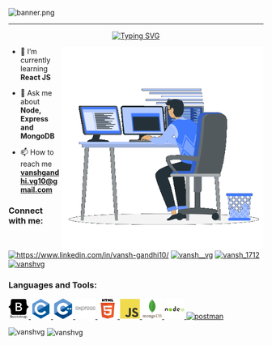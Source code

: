 ![banner.png](./banner.png)
<hr>
  <p align="center">
    <a href="https://git.io/typing-svg"><img src="https://readme-typing-svg.herokuapp.com?font=Fira+Code&pause=1000&center=true&width=435&lines=Hello+There+%2C+Nice+to+see+you+%F0%9F%98%80;I+am+Vansh+Gandhi%2C+an+IT+student+;A+passionate+web+developer;Loves+to+learn+new+things" alt="Typing SVG" /></a>
  </p>
</hr>

<img align="right" alt="GIF" src="https://raw.githubusercontent.com/0xAbdulKhalid/0xAbdulKhalid/main/assets/mdImages/Right_Side.gif" width="400" height="400"/>

- 🌱 I’m currently learning **React JS**

- 💬 Ask me about **Node, Express and MongoDB**

- 📫 How to reach me **vanshgandhi.vg10@gmail.com**

<h3 align="left">Connect with me:</h3>
<p align="left">
<a href="https://www.linkedin.com/in/vansh-gandhi10/" target="blank"><img align="center" src="https://raw.githubusercontent.com/rahuldkjain/github-profile-readme-generator/master/src/images/icons/Social/linked-in-alt.svg" alt="https://www.linkedin.com/in/vansh-gandhi10/" height="30" width="40" /></a>
<a href="https://instagram.com/vansh__vg" target="blank"><img align="center" src="https://raw.githubusercontent.com/rahuldkjain/github-profile-readme-generator/master/src/images/icons/Social/instagram.svg" alt="vansh__vg" height="30" width="40" /></a>
<a href="https://www.codechef.com/users/vansh_1712" target="blank"><img align="center" src="https://cdn.jsdelivr.net/npm/simple-icons@3.1.0/icons/codechef.svg" alt="vansh_1712" height="30" width="40" /></a>
<a href="https://www.leetcode.com/vanshvg" target="blank"><img align="center" src="https://raw.githubusercontent.com/rahuldkjain/github-profile-readme-generator/master/src/images/icons/Social/leet-code.svg" alt="vanshvg" height="30" width="40" /></a>
</p>

<h3 align="left">Languages and Tools:</h3>
<p align="left"> <a href="https://getbootstrap.com" target="_blank" rel="noreferrer"> <img src="https://raw.githubusercontent.com/devicons/devicon/master/icons/bootstrap/bootstrap-plain-wordmark.svg" alt="bootstrap" width="40" height="40"/> </a> <a href="https://www.cprogramming.com/" target="_blank" rel="noreferrer"> <img src="https://raw.githubusercontent.com/devicons/devicon/master/icons/c/c-original.svg" alt="c" width="40" height="40"/> </a> <a href="https://www.w3schools.com/cpp/" target="_blank" rel="noreferrer"> <img src="https://raw.githubusercontent.com/devicons/devicon/master/icons/cplusplus/cplusplus-original.svg" alt="cplusplus" width="40" height="40"/> </a> <a href="https://expressjs.com" target="_blank" rel="noreferrer"> <img src="https://raw.githubusercontent.com/devicons/devicon/master/icons/express/express-original-wordmark.svg" alt="express" width="40" height="40"/> </a> <a href="https://www.w3.org/html/" target="_blank" rel="noreferrer"> <img src="https://raw.githubusercontent.com/devicons/devicon/master/icons/html5/html5-original-wordmark.svg" alt="html5" width="40" height="40"/> </a> <a href="https://developer.mozilla.org/en-US/docs/Web/JavaScript" target="_blank" rel="noreferrer"> <img src="https://raw.githubusercontent.com/devicons/devicon/master/icons/javascript/javascript-original.svg" alt="javascript" width="40" height="40"/> </a> <a href="https://www.mongodb.com/" target="_blank" rel="noreferrer"> <img src="https://raw.githubusercontent.com/devicons/devicon/master/icons/mongodb/mongodb-original-wordmark.svg" alt="mongodb" width="40" height="40"/> </a> <a href="https://nodejs.org" target="_blank" rel="noreferrer"> <img src="https://raw.githubusercontent.com/devicons/devicon/master/icons/nodejs/nodejs-original-wordmark.svg" alt="nodejs" width="40" height="40"/> </a> <a href="https://postman.com" target="_blank" rel="noreferrer"> <img src="https://www.vectorlogo.zone/logos/getpostman/getpostman-icon.svg" alt="postman" width="40" height="40"/> </a> </p>

<p><img align="left" src="https://github-readme-stats-sigma-five.vercel.app/api/top-langs?username=vanshvg&show_icons=true&locale=en&layout=compact" alt="vanshvg" /></p>

<p>&nbsp;<img align="center" src="https://github-readme-stats-sigma-five.vercel.app/api?username=vanshvg&show_icons=true&locale=en" alt="vanshvg" /></p>
